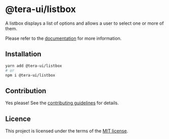 # @tera-ui/listbox

A listbox displays a list of options and allows a user to select one or more of them.

Please refer to the [documentation](https://teraui.org/docs/components/listbox) for more information.

## Installation

```sh
yarn add @tera-ui/listbox
# or
npm i @tera-ui/listbox
```

## Contribution

Yes please! See the
[contributing guidelines](https://github.com/hieumau12/tera-ui/blob/master/CONTRIBUTING.md)
for details.

## Licence

This project is licensed under the terms of the
[MIT license](https://github.com/hieumau12/tera-ui/blob/master/LICENSE).
